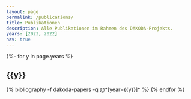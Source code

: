 ```yaml
---
layout: page
permalink: /publications/
title: Publikationen
description: Alle Publikationen im Rahmen des DAKODA-Projekts.
years: [2023, 2022]
nav: true
---
```


<div class="publications">

{%- for y in page.years %}
  <h2 class="year">{{y}}</h2>
  {% bibliography -f dakoda-papers -q @*[year={{y}}]* %}
{% endfor %}

</div>
